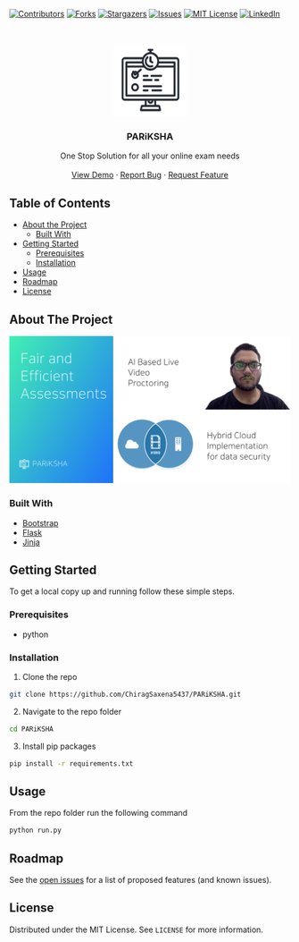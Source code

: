 [![Contributors][contributors-shield]][contributors-url]
[![Forks][forks-shield]][forks-url]
[![Stargazers][stars-shield]][stars-url]
[![Issues][issues-shield]][issues-url]
[![MIT License][license-shield]][license-url]
[![LinkedIn][linkedin-shield]][linkedin-url]



<br />
<p align="center">
  <a href="https://github.com/ChiragSaxena5437/PARiKSHA">
    <img src="assets/images/logo.png" alt="Logo" width="130" height="130">
  </a>

  <h3 align="center">PARiKSHA</h3>

  <p align="center">
    One Stop Solution for all your online exam needs
    <br />
    <br />
    <a href="https://github.com/ChiragSaxena5437/PARiKSHA">View Demo</a>
    ·
    <a href="https://github.com/ChiragSaxena5437/PARiKSHA/issues">Report Bug</a>
    ·
    <a href="https://github.com/ChiragSaxena5437/PARiKSHA/issues">Request Feature</a>
  </p>
</p>


## Table of Contents

* [About the Project](#about-the-project)
  * [Built With](#built-with)
* [Getting Started](#getting-started)
  * [Prerequisites](#prerequisites)
  * [Installation](#installation)
* [Usage](#usage)
* [Roadmap](#roadmap)
* [License](#license)



## About The Project

![product-screenshot]



### Built With

* [Bootstrap](https://getbootstrap.com/)
* [Flask](https://flask.palletsprojects.com/)
* [Jinja](https://jinja.palletsprojects.com/)



## Getting Started

To get a local copy up and running follow these simple steps.

### Prerequisites

* python


### Installation

1. Clone the repo
```sh
git clone https://github.com/ChiragSaxena5437/PARiKSHA.git
```
2. Navigate to the repo folder
```sh
cd PARiKSHA
```
3. Install pip packages
```sh
pip install -r requirements.txt
```



## Usage

From the repo folder run the following command
```sh
python run.py
```



## Roadmap

See the [open issues](https://github.com/ChiragSaxena5437/PARiKSHA/issues) for a list of proposed features (and known issues).



## License

Distributed under the MIT License. See `LICENSE` for more information.






<!-- MARKDOWN LINKS & IMAGES -->
<!-- https://www.markdownguide.org/basic-syntax/#reference-style-links -->
[contributors-shield]: https://img.shields.io/github/contributors/github_username/repo.svg?style=flat-square
[contributors-url]: https://github.com/ChiragSaxena5437/PARiKSHA/graphs/contributors
[forks-shield]: https://img.shields.io/github/forks/github_username/repo.svg?style=flat-square
[forks-url]: https://github.com/ChiragSaxena5437/PARiKSHA/network/members
[stars-shield]: https://img.shields.io/github/stars/github_username/repo.svg?style=flat-square
[stars-url]: https://github.com/ChiragSaxena5437/PARiKSHA/stargazers
[issues-shield]: https://img.shields.io/github/issues/github_username/repo.svg?style=flat-square
[issues-url]: https://github.com/ChiragSaxena5437/PARiKSHA/issues
[license-shield]: https://img.shields.io/github/license/github_username/repo.svg?style=flat-square
[license-url]: https://github.com/ChiragSaxena5437/PARiKSHA/blob/master/LICENSE.txt
[linkedin-shield]: https://img.shields.io/badge/-LinkedIn-black.svg?style=flat-square&logo=linkedin&colorB=555
[linkedin-url]: https://linkedin.com/in/pulkit-vyas
[product-screenshot]: assets/images/About.png